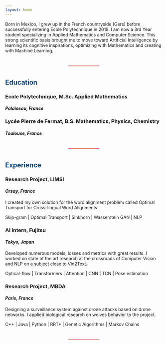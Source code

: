 ```yaml
---
layout: home
---
```


Born in Mexico, I grew up in the French countryside (Gers) before successfully entering Ecole Polytechnique in 2019. I am now a 3rd Year student specializing in Applied Mathematics and Computer Science. This strong scientific basis brought me to move toward Artificial Intelligence by learning its cognitive inspirations, optimizing with Mathematics and creating with Machine Learning.

<hr style="height:1px;border-width:0;background-color:#C31818;margin-left:40%;margin-right:40%;margin-top:40px;margin-bottom:40px">

## <span style="color: #06467D;">Education</span>

### <strong>Ecole Polytechnique</strong>, M.Sc. Applied Mathematics
#### <i>Palaiseau, France</i>


### <strong>Lycée Pierre de Fermat</strong>, B.S. Mathematics, Physics, Chemistry
#### <i>Toulouse, France</i>

<hr style="height:1px;border-width:0;background-color:#C31818;margin-left:40%;margin-right:40%;margin-top:40px;margin-bottom:40px">

## <span style="color: #06467D;">Experience</span>

### Research Project, <strong>LIMSI</strong>
#### <i>Orsay, France</i>

I created my own solution for the word alignment problem called Optimal Transport for Cross-lingual Word Alignments.

Skip-gram | Optimal Transport | Sinkhorn | Wasserstein GAN | NLP

### AI Intern, <strong>Fujitsu</strong>
#### <i>Tokyo, Japan</i>

Developed numerous models, losses and metrics with great results. I worked on state of the art research at the crossroads of Computer Vision and NLP on a subject close to Vid2Text.

Optical-flow | Transformers | Attention | CNN | TCN | Pose estimation

### Research Project, <strong>MBDA</strong>
#### <i>Paris, France</i>

Designing a surveillance system against drone attacks based on drone networks. I applied biological research on wolves behavior to the project.

C++ | Java | Python | RRT* | Genetic Algorithms | Markov Chains

<hr style="height:1px;border-width:0;background-color:#C31818;margin-left:40%;margin-right:40%;margin-top:40px;margin-bottom:40px">